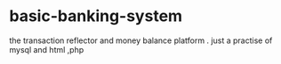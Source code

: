 # basic-banking-system
the transaction reflector and money balance platform . just a practise of mysql and html ,php
